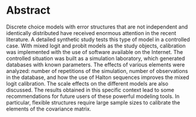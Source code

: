 # Abstract

Discrete choice models with error structures that are not independent and identically distributed have received enormous attention in the recent literature. 
A detailed synthetic study tests this type of model in a controlled case. 
With mixed logit and probit models as the study objects, calibration was implemented with the use of software available on the Internet. 
The controlled situation was built as a simulation laboratory, which generated databases with known parameters. 
The effects of various elements were analyzed: number of repetitions of the simulation, number of observations in the database, and how the use of Halton sequences improves the mixed logit calibration. 
The scale effects on the different models are also discussed.
The results obtained in this specific context lead to some recommendations for future users of these powerful modeling tools. 
In particular, flexible structures require large sample sizes to calibrate the elements of the covariance matrix.